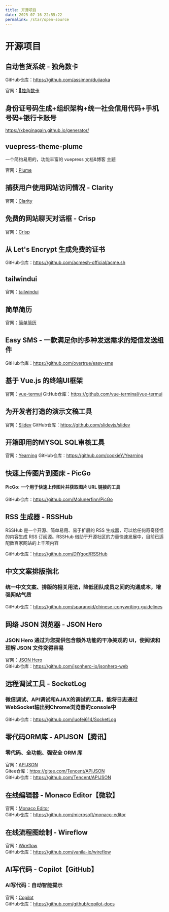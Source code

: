 ```yaml
---
title: 开源项目
date: 2025-07-16 22:55:22
permalink: /star/open-source
---
```


# 开源项目

## 自动售货系统 - 独角数卡

GitHub仓库：<https://github.com/assimon/dujiaoka>

官网：[🦄独角数卡](t.me/dujiaoka)

## 身份证号码生成+组织架构+统一社会信用代码+手机号码+银行卡账号

<https://xbeginagain.github.io/generator/>

## vuepress-theme-plume

一个简约易用的，功能丰富的 vuepress 文档&博客 主题

官网：[Plume](https://theme-plume.vuejs.press/)

## 捕获用户使用网站访问情况 - Clarity

官网：[Clarity](https://clarity.microsoft.com/)

## 免费的网站聊天对话框 - Crisp

官网：[Crisp](https://crisp.chat/zh/)

## 从 Let's Encrypt 生成免费的证书

GitHub仓库：<https://github.com/acmesh-official/acme.sh>

## tailwindui

官网：[tailwindui](https://tailwindui.com/)

## 简单简历

官网：[简单简历](https://easycv.cn/)

## Easy SMS - 一款满足你的多种发送需求的短信发送组件

GitHub仓库：<https://github.com/overtrue/easy-sms>

## 基于 Vue.js 的终端UI框架

官网：[vue-termui](https://vue-termui.dev/)
GitHub仓库：<https://github.com/vue-terminal/vue-termui>

## 为开发者打造的演示文稿工具

官网：[Slidev](https://cn.sli.dev/)
GitHub仓库：<https://github.com/slidevjs/slidev>

## 开箱即用的MYSQL SQL审核工具

官网：[Yearning](http://next.yearning.io/)
GitHub仓库：<https://github.com/cookieY/Yearning>

## 快速上传图片到图床 - PicGo

#### PicGo: 一个用于快速上传图片并获取图片 URL 链接的工具

GitHub仓库：<https://github.com/Molunerfinn/PicGo>

## RSS 生成器 - RSSHub

RSSHub 是一个开源、简单易用、易于扩展的 RSS 生成器，可以给任何奇奇怪怪的内容生成 RSS 订阅源。RSSHub 借助于开源社区的力量快速发展中，目前已适配数百家网站的上千项内容

GitHub仓库：<https://github.com/DIYgod/RSSHub>

## 中文文案排版指北

### 统一中文文案、排版的相关用法，降低团队成员之间的沟通成本，增强网站气质

GitHub仓库：<https://github.com/sparanoid/chinese-copywriting-guidelines>

## 网络 JSON 浏览器 - JSON Hero

### JSON Hero 通过为您提供包含额外功能的干净美观的 UI，使阅读和理解 JSON 文件变得容易

官网：[JSON Hero](https://jsonhero.io/)  
GitHub仓库：<https://github.com/jsonhero-io/jsonhero-web>

## 远程调试工具 - SocketLog

### 微信调试、API调试和AJAX的调试的工具，能将日志通过WebSocket输出到Chrome浏览器的console中

GitHub仓库：<https://github.com/luofei614/SocketLog>

## 零代码ORM库 - APIJSON【腾讯】

### 零代码、全功能、强安全 ORM 库

官网：[APIJSON](http://apijson.cn/)  
Gitee仓库：<https://gitee.com/Tencent/APIJSON>  
GitHub仓库：<https://github.com/Tencent/APIJSON>

## 在线编辑器 - Monaco Editor【微软】

官网：[Monaco Editor](https://microsoft.github.io/monaco-editor/)  
GitHub仓库：<https://github.com/microsoft/monaco-editor>

## 在线流程图绘制 - Wireflow

官网：[Wireflow](https://wireflow.co/)  
GitHub仓库：<https://github.com/vanila-io/wireflow>

## AI写代码 - Copilot【GitHub】

### AI写代码：自动智能提示

官网：[Copilot](https://copilot.github.com/)  
GitHub仓库：<https://github.com/github/copilot-docs>
